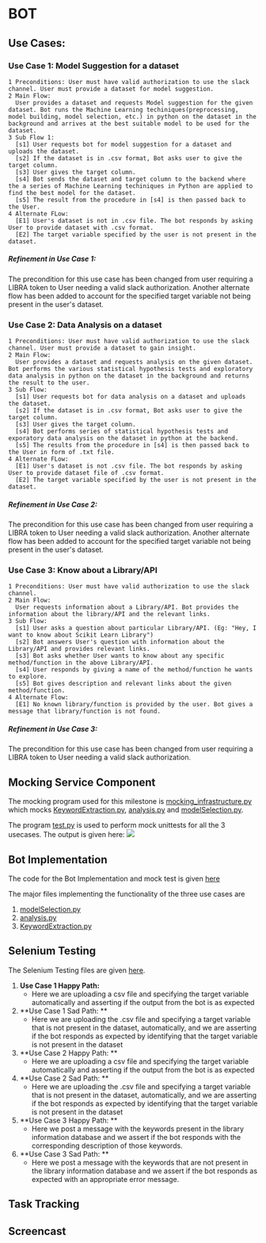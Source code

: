 # BOT 

## Use Cases: 

### Use Case 1: Model Suggestion for a dataset <!-- Bot suggests the model to be used, in answer to a user's request about not having a clarity about what to do with the dataset --> <!-- User must have a dataset to know about the library to be used -->
```
1 Preconditions: User must have valid authorization to use the slack channel. User must provide a dataset for model suggestion.
2 Main Flow: 
  User provides a dataset and requests Model suggestion for the given dataset. Bot runs the Machine Learning techiniques(preprocessing, model building, model selection, etc.) in python on the dataset in the background and arrives at the best suitable model to be used for the dataset.
3 Sub Flow 1:
  [s1] User requests bot for model suggestion for a dataset and uploads the dataset.
  [s2] If the dataset is in .csv format, Bot asks user to give the target column.
  [s3] User gives the target column.
  [s4] Bot sends the dataset and target column to the backend where the a series of Machine Learning techiniques in Python are applied to find the best model for the dataset.
  [s5] The result from the procedure in [s4] is then passed back to the User.
4 Alternate FLow:
  [E1] User's dataset is not in .csv file. The bot responds by asking User to provide dataset with .csv format.
  [E2] The target variable specified by the user is not present in the dataset. 
```
##### Refinement in Use Case 1: 
The precondition for this use case has been changed from user requiring a LIBRA token to User needing a valid slack authorization. Another alternate flow has been added to account for the specified target variable not being present in the user's dataset. 

### Use Case 2: Data Analysis on a dataset <!-- Bot performs Exploratory Data Analysis (EDA) (includes statistical analysis) so that the user can understand the data before he/she can make any assumptions about it --> <!-- User must have a dataset to gain insights about the dataset -->
```
1 Preconditions: User must have valid authorization to use the slack channel. User must provide a dataset to gain insight.
2 Main Flow: 
  User provides a dataset and requests analysis on the given dataset. Bot performs the various statistical hypothesis tests and exploratory data analysis in python on the dataset in the background and returns the result to the user.
3 Sub Flow:
  [s1] User requests bot for data analysis on a dataset and uploads the dataset.
  [s2] If the dataset is in .csv format, Bot asks user to give the target column.
  [s3] User gives the target column.
  [s4] Bot performs series of statistical hypothesis tests and exporatory data analysis on the dataset in python at the backend.
  [s5] The results from the procedure in [s4] is then passed back to the User in form of .txt file.
4 Alternate FLow:
  [E1] User's dataset is not .csv file. The bot responds by asking User to provide dataset file of .csv format.
  [E2] The target variable specified by the user is not present in the dataset. 
```
##### Refinement in Use Case 2: 
The precondition for this use case has been changed from user requiring a LIBRA token to User needing a valid slack authorization. Another alternate flow has been added to account for the specified target variable not being present in the user's dataset. 

### Use Case 3: Know about a Library/API <!--Bot renders description for library/API that is requested by the user-->
```
1 Preconditions: User must have valid authorization to use the slack channel.
2 Main Flow: 
  User requests information about a Library/API. Bot provides the information about the library/API and the relevant links.
3 Sub Flow:
  [s1] User asks a question about particular Library/API. (Eg: "Hey, I want to know about Scikit Learn Library")
  [s2] Bot answers User's question with information about the Library/API and provides relevant links.
  [s3] Bot asks whether User wants to know about any specific method/function in the above Library/API.
  [s4] User responds by giving a name of the method/function he wants to explore.
  [s5] Bot gives description and relevant links about the given method/function.
4 Alternate Flow:
  [E1] No known library/function is provided by the user. Bot gives a message that library/function is not found.
```

##### Refinement in Use Case 3: 
The precondition for this use case has been changed from user requiring a LIBRA token to User needing a valid slack authorization. 


## Mocking Service Component 

The mocking program used for this milestone is [mocking_infrastructure.py](https://github.ncsu.edu/csc510-fall2019/CSC510-23/blob/master/Code/mocking_infrastructure.py) which mocks [KeywordExtraction.py](https://github.ncsu.edu/csc510-fall2019/CSC510-23/blob/master/Code/KeywordExtraction.py), [analysis.py](https://github.ncsu.edu/csc510-fall2019/CSC510-23/blob/master/Code/analysis.py) and [modelSelection.py](https://github.ncsu.edu/csc510-fall2019/CSC510-23/blob/master/Code/modelSelection.py). 

The program [test.py](https://github.ncsu.edu/csc510-fall2019/CSC510-23/blob/master/Code/test.py) is used to perform mock unittests for all the 3 usecases. The output is given here:
![](https://github.ncsu.edu/csc510-fall2019/CSC510-23/blob/master/running_test_cases.png)

## Bot Implementation 

The code for the Bot Implementation and mock test is given [here](https://github.ncsu.edu/csc510-fall2019/CSC510-23/tree/master/Code)

The major files implementing the functionality of the three use cases are 

1. [modelSelection.py](https://github.ncsu.edu/csc510-fall2019/CSC510-23/blob/master/Code/modelSelection.py) 
2. [analysis.py](https://github.ncsu.edu/csc510-fall2019/CSC510-23/blob/master/Code/analysis.py) 
3. [KeywordExtraction.py](https://github.ncsu.edu/csc510-fall2019/CSC510-23/blob/master/Code/KeywordExtraction.py) 



## Selenium Testing 

The Selenium Testing files are given [here](https://github.ncsu.edu/csc510-fall2019/CSC510-23/tree/master/Selenium). 

1. **Use Case 1 Happy Path:**
    - Here we are uploading a csv file and specifying the target variable automatically and asserting if the output from the bot is as expected
2. **Use Case 1 Sad Path: **
    - Here we are uploading the .csv file and specifying a target variable that is not present in the dataset, automatically, and we are asserting if the bot responds as expected by identifying that the target variable is not present in the dataset
3. **Use Case 2 Happy Path: **
    - Here we are uploading a csv file and specifying the target variable automatically and asserting if the output from the bot is as expected
4. **Use Case 2 Sad Path: **
    - Here we are uploading the .csv file and specifying a target variable that is not present in the dataset, automatically, and we are asserting if the bot responds as expected by identifying that the target variable is not present in the dataset
5. **Use Case 3 Happy Path: **
    - Here we post a message with the keywords present in the library information database and we assert if the bot responds with the corresponding description of those keywords. 
6. **Use Case 3 Sad Path: **
    - Here we post a message with the keywords that are not present in the library information database and we assert if the bot responds as expected with an appropriate error message. 

## Task Tracking 

## Screencast 
